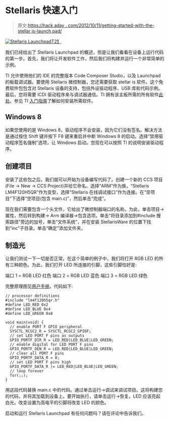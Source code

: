 # Stellaris 快速入门

> 原文:[https://hack aday . com/2012/10/11/getting-started-with-the-stellar is-launch pad/](https://hackaday.com/2012/10/11/getting-started-with-the-stellaris-launchpad/)

[![](../Images/cb78c6a93cd274635a6bd2471492c8ba.png "Stellaris Launchpad")T2】](http://hackaday.com/2012/10/11/getting-started-with-the-stellaris-launchpad/img_20121009_222713/)

我们已经给出了 Stellaris Launchpad 的概述，但是让我们看看在设备上运行代码的第一步。首先，我们将让开发软件工作，然后我们将构建并运行一个非常简单的示例。

TI 允许使用他们的 IDE 的完整版本 Code Composer Studio，以及 Launchpad 的板载调试器。要使用 Stellaris 微控制器，您还需要获取 stellar is 软件。这个免费软件包包含对 Stellaris 设备的支持，包括外设驱动程序、USB 库和代码示例。最后，您将需要 ICDI 驱动程序来与调试器通信。TI 拥有该主板所需的所有软件[此处](http://www.ti.com/tool/sw-ek-lm4f120xl "Launchpad Tools")。参见 TI [入门指南](http://processors.wiki.ti.com/index.php/Stellaris_LM4F120_LaunchPad_Blink_the_RGB "Getting Started")了解如何安装所需软件。

## Windows 8

如果您使用的是 Windows 8，驱动程序不会安装，因为它们没有签名。解决方法是通过按住 Shift 键并按下 F8 键来重启并中断 Windows 8 的启动。选择“禁用驱动程序签名强制”选项，让 Windows 启动。您现在可以按照 TI 的说明安装驱动程序。

## 创建项目

安装了这些包之后，我们就可以开始为设备编写代码了。创建一个新的 CCS 项目(File -> New -> CCS Project)并给它命名。选择“ARM”作为族，“Stellaris LM4F120H5QR”作为变型，选择“Stellaris 在线调试接口”作为连接。在“空项目”下选择“空项目(包含 main.c)”，然后单击“完成”。

现在我们需要包含一个头文件，它给出了微控制器端口的名称。为此，单击项目->属性，然后转到构建-> Arm 编译器->包含选项。单击“将目录添加到#include 搜索路径”旁边的加号，单击“文件系统”，并在安装 StellarisWare 的位置下找到“inc”子目录。单击“确定”添加文件夹。

## 制造光

让我们测试一下一切是否正常。在这个简单的例子中，我们将打开 RGB LED 的所有三种颜色。为此，我们打开 LED 所连接的引脚，这些引脚恰好是:

端口 1 = RGB LED 红色
端口 2 = RGB LED 蓝色
端口 3 = RGB LED 绿色

完整原理图见[用户手册](http://www.ti.com/lit/ug/spmu289/spmu289.pdf "User Manual")。代码如下:

```
// processor definitions
#include "lm4f120h5qr.h"
#define LED_RED 0x2
#define LED_BLUE 0x4
#define LED_GREEN 0x8

void main(void) {
  // enable PORT F GPIO peripheral
  SYSCTL_RCGC2_R = SYSCTL_RCGC2_GPIOF;
  // set LED PORT F pins as outputs
  GPIO_PORTF_DIR_R = LED_RED|LED_BLUE|LED_GREEN;
  // enable digital for LED PORT F pins
  GPIO_PORTF_DEN_R = LED_RED|LED_BLUE|LED_GREEN;
  // clear all PORT F pins
  GPIO_PORTF_DATA_R = 0;
  // set LED PORT F pins high
  GPIO_PORTF_DATA_R |= LED_RED|LED_BLUE|LED_GREEN;
  // loop forever
  for(;;);
}
```

用这段代码替换 main.c 中的代码。通过单击运行->调试来调试项目。这将构建您的代码，并将其加载到设备上。要开始执行，请单击运行->恢复。LED 应该亮起白光。改变设置为高电平的引脚将改变 LED 的颜色。

启动和运行 Stellaris Launchpad 有任何问题吗？请在评论中告诉我们。